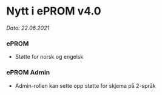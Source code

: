 # Nytt i ePROM v4.0
*Dato: 22.06.2021*

### ePROM
* Støtte for norsk og engelsk

### ePROM Admin
* Admin-rollen kan sette opp støtte for skjema på 2-språk
